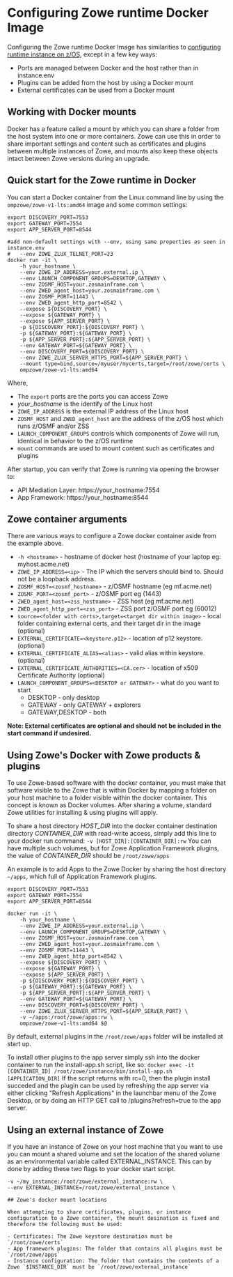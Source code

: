 # Configuring Zowe runtime Docker Image

Configuring the Zowe runtime Docker Image has similarities to [configuring runtime instance on z/OS](configure-instance-directory.md), except in a few key ways:

- Ports are managed between Docker and the host rather than in instance.env
- Plugins can be added from the host by using a Docker mount
- External certificates can be used from a Docker mount

## Working with Docker mounts

Docker has a feature called a mount by which you can share a folder from the host system into one or more containers.
Zowe can use this in order to share important settings and content such as certificates and plugins between multiple instances of Zowe, and mounts also keep these objects intact between Zowe versions during an upgrade.

## Quick start for the Zowe runtime in Docker

You can start a Docker container from the Linux command line by using the `ompzowe/zowe-v1-lts:amd64` image and some common settings:

```
export DISCOVERY_PORT=7553
export GATEWAY_PORT=7554
export APP_SERVER_PORT=8544

#add non-default settings with --env, using same properties as seen in instance.env
#   --env ZOWE_ZLUX_TELNET_PORT=23
docker run -it \
    -h your_hostname \
    --env ZOWE_IP_ADDRESS=your.external.ip \
    --env LAUNCH_COMPONENT_GROUPS=DESKTOP,GATEWAY \
    --env ZOSMF_HOST=your.zosmainframe.com \
    --env ZWED_agent_host=your.zosmainframe.com \
    --env ZOSMF_PORT=11443 \
    --env ZWED_agent_http_port=8542 \
    --expose ${DISCOVERY_PORT} \
    --expose ${GATEWAY_PORT} \
    --expose ${APP_SERVER_PORT} \
    -p ${DISCOVERY_PORT}:${DISCOVERY_PORT} \
    -p ${GATEWAY_PORT}:${GATEWAY_PORT} \
    -p ${APP_SERVER_PORT}:${APP_SERVER_PORT} \
    --env GATEWAY_PORT=${GATEWAY_PORT} \
    --env DISCOVERY_PORT=${DISCOVERY_PORT} \
    --env ZOWE_ZLUX_SERVER_HTTPS_PORT=${APP_SERVER_PORT} \
    --mount type=bind,source=/myuser/mycerts,target=/root/zowe/certs \
    ompzowe/zowe-v1-lts:amd64
```

Where,

- The `export` ports are the ports you can access Zowe
- _your_hostname_ is the identify of the Linux host
- `ZOWE_IP_ADDRESS` is the external IP address of the Linux host
- `ZOSMF_HOST` and `ZWED_agent_host` are the address of the z/OS host which runs z/OSMF and/or ZSS
- `LAUNCH_COMPONENT_GROUPS` controls which components of Zowe will run, identical in behavior to the z/OS runtime
- `mount` commands are used to mount content such as certificates and plugins

After startup, you can verify that Zowe is running via opening the browser to:
 - API Mediation Layer: https://your_hostname:7554
 - App Framework: https://your_hostname:8544



## Zowe container arguments
There are various ways to configure a Zowe docker container aside from the example above.

- `-h <hostname>` - hostname of docker host (hostname of your laptop eg: myhost.acme.net)
- `ZOWE_IP_ADDRESS=<ip>` - The IP which the servers should bind to. Should not be a loopback address.
- `ZOSMF_HOST=<zosmf_hostname>` - z/OSMF hostname (eg mf.acme.net)
- `ZOSMF_PORT=<zosmf_port>` - z/OSMF port eg (1443)
- `ZWED_agent_host=<zss_hostname>` - ZSS host (eg mf.acme.net)
- `ZWED_agent_http_port=<zss_port>` - ZSS port z/OSMF port eg (60012)
- `source=<folder with certs>,target=<target dir within image>` - local folder containing external certs, and their target dir in the image (optional)
- `EXTERNAL_CERTIFICATE=<keystore.p12>` - location of p12 keystore. (optional)
- `EXTERNAL_CERTIFICATE_ALIAS=<alias>` - valid alias within keystore. (optional)
- `EXTERNAL_CERTIFICATE_AUTHORITIES=<CA.cer>` - location of x509 Certificate Authority (optional)
- `LAUNCH_COMPONENT_GROUPS=<DESKTOP or GATEWAY>` - what do you want to start
  - DESKTOP - only desktop
  - GATEWAY - only GATEWAY + explorers
  - GATEWAY,DESKTOP - both 


**Note: External certificates are optional and should not be included in the start command if undesired.**

## Using Zowe's Docker with Zowe products & plugins
To use Zowe-based software with the docker container, you must make that software visible to the Zowe that is within Docker by mapping a folder on your host machine to a folder visible within the docker container.
This concept is known as Docker volumes. After sharing a volume, standard Zowe utilities for installing & using plugins will apply.

To share a host directory *HOST_DIR* into the docker container destination directory *CONTAINER_DIR* with read-write access, simply add this line to your docker run command: `-v [HOST_DIR]:[CONTAINER_DIR]:rw`
You can have multiple such volumes, but for Zowe Application Framework plugins, the value of *CONTAINER_DIR* should be `/root/zowe/apps`

An example is to add Apps to the Zowe Docker by sharing the host directory `~/apps`, which full of Application Framework plugins.

```
export DISCOVERY_PORT=7553
export GATEWAY_PORT=7554
export APP_SERVER_PORT=8544

docker run -it \
    -h your_hostname \
    --env ZOWE_IP_ADDRESS=your.external.ip \
    --env LAUNCH_COMPONENT_GROUPS=DESKTOP,GATEWAY \
    --env ZOSMF_HOST=your.zosmainframe.com \
    --env ZWED_agent_host=your.zosmainframe.com \
    --env ZOSMF_PORT=11443 \
    --env ZWED_agent_http_port=8542 \
    --expose ${DISCOVERY_PORT} \
    --expose ${GATEWAY_PORT} \
    --expose ${APP_SERVER_PORT} \
    -p ${DISCOVERY_PORT}:${DISCOVERY_PORT} \
    -p ${GATEWAY_PORT}:${GATEWAY_PORT} \
    -p ${APP_SERVER_PORT}:${APP_SERVER_PORT} \
    --env GATEWAY_PORT=${GATEWAY_PORT} \
    --env DISCOVERY_PORT=${DISCOVERY_PORT} \
    --env ZOWE_ZLUX_SERVER_HTTPS_PORT=${APP_SERVER_PORT} \
    -v ~/apps:/root/zowe/apps:rw \
    ompzowe/zowe-v1-lts:amd64 $@
```

By default, external plugins in the ```/root/zowe/apps``` folder will be installed at start up.

To install other plugins to the app server simply ssh into the docker container to run the install-app.sh script, like so:
```docker exec -it [CONTAINER_ID] /root/zowe/instance/bin/install-app.sh [APPLICATION_DIR]```
If the script returns with rc=0, then the plugin install succeded and the plugin can be used by refreshing the app server via either clicking "Refresh Applications" in the launchbar menu of the Zowe Desktop, or by doing an HTTP GET call to /plugins?refresh=true to the app server.


## Using an external instance of Zowe
If you have an instance of Zowe on your host machine that you want to use you can mount a shared volume and set the location of the shared volume as an environmental variable called EXTERNAL_INSTANCE. This can by done by adding these two flags to your docker start script.

```
-v ~/my_instance:/root/zowe/external_instance:rw \
--env EXTERNAL_INSTANCE=/root/zowe/external_instance \

## Zowe's docker mount locations

When attempting to share certificates, plugins, or instance configuration to a Zowe container, the mount desination is fixed and therefore the following must be used:

- Certificates: The Zowe keystore destination must be `/root/zowe/certs`
- App framework plugins: The folder that contains all plugins must be `/root/zowe/apps`
- Instance configuration: The folder that contains the contents of a Zowe `$INSTANCE_DIR` must be `/root/zowe/external_instance`